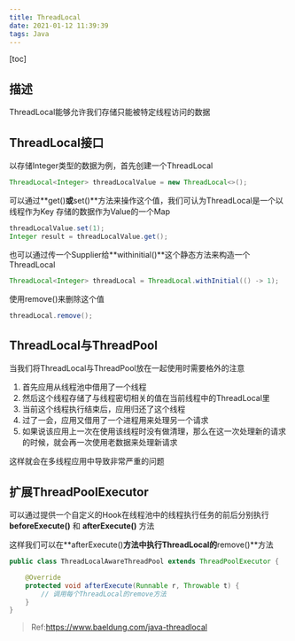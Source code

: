 ```yaml
---
title: ThreadLocal
date: 2021-01-12 11:39:39
tags: Java
---
```


[toc]

## 描述

ThreadLocal能够允许我们存储只能被特定线程访问的数据



## ThreadLocal接口

以存储Integer类型的数据为例，首先创建一个ThreadLocal

```java
ThreadLocal<Integer> threadLocalValue = new ThreadLocal<>();
```

可以通过**get()**或**set()**方法来操作这个值，我们可认为ThreadLocal是一个以线程作为Key 存储的数据作为Value的一个Map

```java
threadLocalValue.set(1);
Integer result = threadLocalValue.get();
```

也可以通过传一个Supplier给**withinitial()**这个静态方法来构造一个ThreadLocal

```java
ThreadLocal<Integer> threadLocal = ThreadLocal.withInitial(() -> 1);
```

使用remove()来删除这个值

```java
threadLocal.remove();
```



## ThreadLocal与ThreadPool

当我们将ThreadLocal与ThreadPool放在一起使用时需要格外的注意

1. 首先应用从线程池中借用了一个线程
2. 然后这个线程存储了与线程密切相关的值在当前线程中的ThreadLocal里
3. 当前这个线程执行结束后，应用归还了这个线程
4. 过了一会，应用又借用了一个进程用来处理另一个请求
5. 如果说该应用上一次在使用该线程时没有做清理，那么在这一次处理新的请求的时候，就会再一次使用老数据来处理新请求

这样就会在多线程应用中导致非常严重的问题



## 扩展ThreadPoolExecutor

可以通过提供一个自定义的Hook在线程池中的线程执行任务的前后分别执行 **beforeExecute()** 和 **afterExecute()** 方法

这样我们可以在**afterExecute()**方法中执行ThreadLocal的**remove()**方法

```java
public class ThreadLocalAwareThreadPool extends ThreadPoolExecutor {

    @Override
    protected void afterExecute(Runnable r, Throwable t) {
        // 调用每个ThreadLocal的remove方法
    }
}
```



> Ref:https://www.baeldung.com/java-threadlocal
